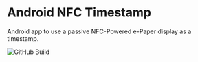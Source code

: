 # Android NFC Timestamp
Android app to use a passive NFC-Powered e-Paper display as a timestamp.

![GitHub Build](https://img.shields.io/github/workflow/status/thomasleplus/android-nfc-timestamp/Gradle%20CI)
